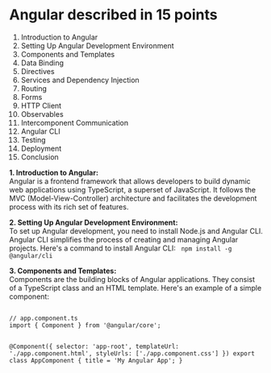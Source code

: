 # Angular described in 15 points


1. Introduction to Angular
2. Setting Up Angular Development Environment
3. Components and Templates
4. Data Binding
5. Directives
6. Services and Dependency Injection
7. Routing
8. Forms
9. HTTP Client
10. Observables
11. Intercomponent Communication
12. Angular CLI
13. Testing
14. Deployment
15. Conclusion



<b>1. Introduction to Angular:</b></br>
Angular is a frontend framework that allows developers to build dynamic web applications using TypeScript, a superset of JavaScript. It follows the MVC (Model-View-Controller) architecture and facilitates the development process with its rich set of features.


<b>2. Setting Up Angular Development Environment:</b></br>
To set up Angular development, you need to install Node.js and Angular CLI. Angular CLI simplifies the process of creating and managing Angular projects. Here's a command to install Angular CLI:
<code>
  npm install -g @angular/cli
</code>


<b>3. Components and Templates:</b></br>
Components are the building blocks of Angular applications. They consist of a TypeScript class and an HTML template. Here's an example of a simple component:

<code>
// app.component.ts
import { Component } from '@angular/core';

@Component({
  selector: 'app-root',
  templateUrl: './app.component.html',
  styleUrls: ['./app.component.css']
})
export class AppComponent {
  title = 'My Angular App';
}
</code>
